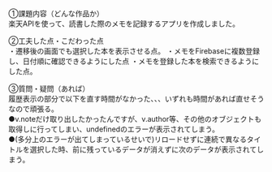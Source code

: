 ①課題内容（どんな作品か）  
楽天APIを使って、読書した際のメモを記録するアプリを作成しました。

②工夫した点・こだわった点  
・遷移後の画面でも選択した本を表示させる点。
・メモをFirebaseに複数登録し、日付順に確認できるようにした点
・メモを登録した本を検索できるようにした点。

③質問・疑問（あれば）  
履歴表示の部分で以下を直す時間がなかった、、、いずれも時間があれば直せそうなので頑張る。  
●v.noteだけ取り出したかったんですが、v.author等、その他のオブジェクトも取得しに行ってしまい、undefinedのエラーが表示されてしまう。  
●(多分上のエラーが出てしまっているせいで)リロードせずに連続で異なるタイトルを選択した時、前に残っているデータが消えずに次のデータが表示されてしまう。  


